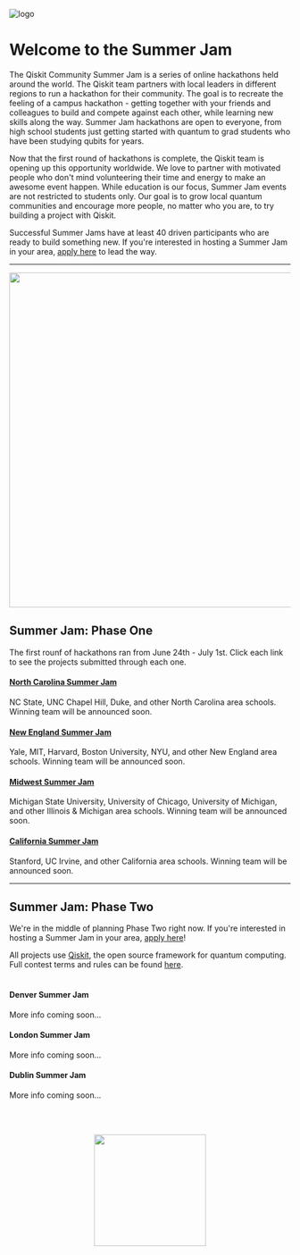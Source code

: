 ![logo](https://github.com/qiskit-community/qiskit-summer-jam-20/blob/master/BannerImages_small.png)

# Welcome to the Summer Jam

The Qiskit Community Summer Jam is a series of online hackathons held around the world. The Qiskit team partners with local leaders in different regions to run a hackathon for their community. The goal is to recreate the feeling of a campus hackathon - getting together with your friends and colleagues to build and compete against each other, while learning new skills along the way. Summer Jam hackathons are open to everyone, from high school students just getting started with quantum to grad students who have been studying qubits for years. 

Now that the first round of hackathons is complete, the Qiskit team is opening up this opportunity worldwide. We love to partner with motivated people who don't mind volunteering their time and energy to make an awesome event happen. While education is our focus, Summer Jam events are not restricted to students only. Our goal is to grow local quantum communities and encourage more people, no matter who you are, to try building a project with Qiskit.

Successful Summer Jams have at least 40 driven participants who are ready to build something new. If you're interested in hosting a Summer Jam in your area, [apply here](https://airtable.com/shrSYigs5jgG06ekw) to lead the way.


-----

<p align="center">
  <img width="600" src="https://github.com/qiskit-community/qiskit-summer-jam-20/blob/master/CommunityJam_Map-01compress.png">
</p>



## Summer Jam: Phase One

The first rounf of hackathons ran from June 24th - July 1st. Click each link to see the projects submitted through each one. 

#### [North Carolina Summer Jam](https://www.hackerearth.com/challenges/hackathon/qiskit-community-summer-jam-north-carolina/submissions/#submissions) 
NC State, UNC Chapel Hill, Duke, and other North Carolina area schools. Winning team will be announced soon.

#### [New England Summer Jam](https://qiskit-community-summer-jam-new-england.hackerearth.com/challenges/hackathon/qiskit-community-summer-jam-boston/submissions/#submissions) 
Yale, MIT, Harvard, Boston University, NYU, and other New England area schools. Winning team will be announced soon.

#### [Midwest Summer Jam](https://www.hackerearth.com/challenges/hackathon/qiskit-community-summer-jam-mid-west/submissions/#submissions) 
Michigan State University, University of Chicago, University of Michigan, and other Illinois & Michigan area schools. Winning team will be announced soon.

#### [California Summer Jam](https://www.hackerearth.com/challenges/hackathon/qiskit-community-summer-jam-california/submissions/#submissions) 
Stanford, UC Irvine, and other California area schools. Winning team will be announced soon.


-----


## Summer Jam: Phase Two

We're in the middle of planning Phase Two right now. If you're interested in hosting a Summer Jam in your area, [apply here](https://airtable.com/shrSYigs5jgG06ekw)!

All projects use [Qiskit](https://qiskit.org), the open source framework for quantum computing. Full contest terms and rules can be found [here](https://www.hackerearth.com/challenges/hackathon/qiskit-community-summer-jam-north-carolina/rules/#rules).
<br></br>

#### Denver Summer Jam 
More info coming soon...

#### London Summer Jam 
More info coming soon...

#### Dublin Summer Jam 
More info coming soon...


<br></br>

<p align="center">
  <img width="200" height="200" src="https://github.com/qiskit-community/qiskit-summer-jam-20/blob/master/CommunitySummerJam_Maps_Logos_Icons-22.png">
</p>
